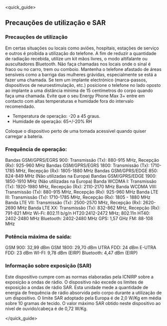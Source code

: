 <quick_guide>
## Precauções de utilização e SAR
### Precauções de utilização
Em certas situações ou locais como aviões, hospitais, estações de serviço e outros é proibida a utilização do telefone.
A fim de reduzir a quantidade de radiação recebida, utilize um kit mãos livres, o modo altifalante ou auscultadores Bluetooth. Não faça chamadas nos locais onde o sinal é fraco ou no carro, trem ou comboio.  Mantenha o telefone afastado de áreas sensíveis como a barriga das mulheres grávidas, especialmente se está a fazer uma chamada. Se tem um implante electrónico (marca-passos, dispositivos de neuroestimulação, etc.) posicione o telefone no lado oposto ao implante a uma distância mínima de 15 centímetros do corpo quando faça uma chamada.
Evite que o seu Energy Phone Max 3+ entre em contacto com altas temperaturas e humidade fora do intervalo recomendado.
* Temperatura de operação: -20 a 45 graus.
* Humidade de operação: 65+/-20% RH

Coloque o dispositivo perto de uma tomada acessível quando quiser carregar a bateria.

### Frequência de operação:
Bandas GSM/GPRS/EGRS 900: Transmissão (Tx): 880-915 MHz, Recepção (Rx): 925-960 MHz
Bandas GSM/GPRS/EGRS 1800: Transmissão (Tx): 1710-1785 MHz, Recepção (Rx): 1805-1880 MHz
Bandas GSM/GPRS/EDGE 850: 824-849 MHz (Não utilizadas na Europa)
Bandas GSM/GPRS/EDGE 1900: 1850-1910 MHz (Não utilizadas na Europa)
Banda WCDMA I: Transmissão (Tx): 1920-1980 MHz, Recepção (Rx): 2110-2170 MHz
Banda WCDMA VIII: Transmissão (Tx): 880-915 MHz, Recepção (Rx): 925-960 MHz
Banda LTE III: Transmissão (Tx): 1710-1785 MHz, Recepção (Rx): 1805 - 1880 MHz
Banda LTE VII: Transmissão (Tx): 2500-2570 MHz, Recepção (Rx): 2620-2690 MHz
Banda LTE XX: Transmissão (Tx): 832-862 MHz, Recepção (Rx): 791-821 MHz
Wi-Fi: 802.11 b/g/n HT20:2412-2472 MHz;
802.11n HT40: 2402-2480 MHz
Bluetooth: 2402-2480 MHz
GPS: 1,57 GHz
FM: 88-108 MHz

### Potência máxima de saída:
GSM 900: 32,99 dBm
GSM 1800: 29,70 dBm
UTRA FDD: 24 dBm
E-UTRA FDD: 23 dBm
WI-FI: 9,78 dBm (EIRP)
Bluetooth: 4,47 dBm (EIRP)


### Informação sobre exposição (SAR)
Este dispositivo cumpre com as normas elaboradas pela ICNIRP sobre a exposição a ondas de rádio.  O dispositivo não excede os limites de exposição a ondas de rádio SAR. Esta unidade mede a quantidade de energia de frequência de rádio absorvida pelo corpo durante a utilização de um dispositivo. O limite SAR adoptado pela Europa é de 2,0 W/Kg em média sobre 10 gramas de tecido. O valor máximo SAR obtido neste dispositivo ao nível de ouvido/cabeça é de 0,72 W/Kg.

</quick_guide>

